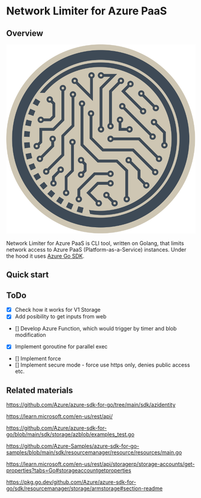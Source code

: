 # Network Limiter for Azure PaaS

## Overview

![](/logo.svg)

Network Limiter for Azure PaaS is CLI tool, written on Golang, that limits network access to Azure PaaS (Platform-as-a-Service) instances. Under the hood it uses [Azure Go SDK](https://github.com/Azure/azure-sdk-for-go).

## Quick start

## ToDo
- [x] Check how it works for V1 Storage
- [x] Add posibility to get inputs from web
- [] Develop Azure Function, which would trigger by timer and blob modification
- [x] Implement goroutine for parallel exec
- [] Implement force
- [] Implement secure mode - force use https only, denies public access etc.

## Related materials

https://github.com/Azure/azure-sdk-for-go/tree/main/sdk/azidentity

https://learn.microsoft.com/en-us/rest/api/

https://github.com/Azure/azure-sdk-for-go/blob/main/sdk/storage/azblob/examples_test.go

https://github.com/Azure-Samples/azure-sdk-for-go-samples/blob/main/sdk/resourcemanager/resource/resources/main.go

https://learn.microsoft.com/en-us/rest/api/storagerp/storage-accounts/get-properties?tabs=Go#storageaccountgetproperties

https://pkg.go.dev/github.com/Azure/azure-sdk-for-go/sdk/resourcemanager/storage/armstorage#section-readme